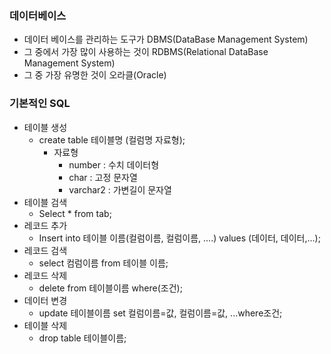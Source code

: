 ### 데이터베이스

- 데이터 베이스를 관리하는 도구가 DBMS(DataBase Management System)
- 그 중에서 가장 많이 사용하는 것이 RDBMS(Relational DataBase Management System)
- 그 중 가장 유명한 것이 오라클(Oracle)



### 기본적인 SQL

- 테이블 생성
  - create table 테이블명 (컬럼명 자료형);
    - 자료형
      - number : 수치 데이터형
      - char : 고정 문자열
      - varchar2 : 가변길이 문자열
- 테이블 검색
  - Select * from tab;
- 레코드 추가
  - Insert into 테이블 이름(컬럼이름, 컬럼이름, ....) values (데이터, 데이터,...);
- 레코드 검색
  - select 컴럼이름 from 테이블 이름;
- 레코드 삭제
  - delete from 테이블이름 where(조건);
- 데이터 변경
  - update 테이블이름 set 컬럼이름=값, 컬럼이름=값, ...where조건;
- 테이블 삭제
  - drop table 테이블이름;